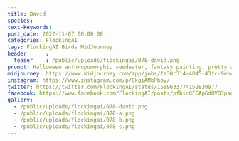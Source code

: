 ```yaml
---
title: David
species: 
text-keywords: 
post_date: 2022-11-07 00:00:00
categories: FlockingAI
tags: FlockingAI Birds MidJourney 
header      :
  teaser    : /public/uploads/flockingai/078-david.png
prompt: Halloween anthropomorphic seedeater, fantasy painting, pretty and expressive eyes, vivid colors, BirdPunk, elegant, mythical, ethereal, intricate, elaborate, hyperrealism, hyper detailed, strong expressiveness and emotionality, 8K, Ultra Realistic, high octane
midjourney: https://www.midjourney.com/app/jobs/fe30c314-4045-43fc-9eb4-94feefd20862
instagram: https://www.instagram.com/p/CkqiAMbPboy/
twitter: https://twitter.com/FlockingAI/status/1589633774152830977
facebook: https://www.facebook.com/FlockingAI/posts/pfbid0FCApGd8VQ3psosmsnoG32dnZh1gEkoiy91pM7UXXcWunVkpzkQqmXd8eE4Hbcdm7l
gallery: 
  - /public/uploads/flockingai/078-david.png
  - /public/uploads/flockingai/078-a.png
  - /public/uploads/flockingai/078-b.png
  - /public/uploads/flockingai/078-c.png
---
```

